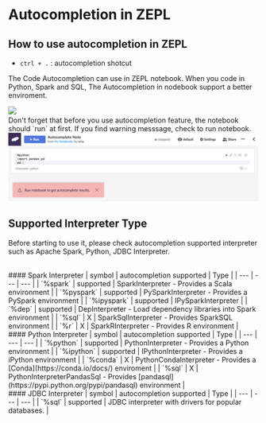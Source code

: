 # Autocompletion in ZEPL

## How to use autocompletion in ZEPL

* `ctrl + .` : autocompletion shotcut

The Code Autocompletion can use in ZEPL notebook. When you code in Python, Spark and SQL, The Autocompletion in nodebook support a better enviroment.

<img src="../../img/autocompletion_demo.gif" class="image-box big-img" />

<br>
Don't forget that before you use autocompletion feature, the notebook should `run` at first.
If you find warning messsage, check to run notebook.
<img src="../../img/autocompletion_error_message.png" class="image-box big-img" />

<br>

## Supported Interpreter Type

Before starting to use it, please check autocompletion supported interpreter such as Apache Spark, Python, JDBC Interpreter.

<br>
#### Spark Interpreter
| symbol  | autocompletion supported | Type |
| --- | --- | --- |
| `%spark`  | supported | SparkInterpreter - Provides a Scala environment |
| `%pyspark` | supported | PySparkInterpreter - Provides a PySpark environment |
| `%ipyspark`  | supported | IPySparkInterpreter |
| `%dep`  | supported | DepInterpreter - Load dependency libraries into Spark environment |
| `%sql`  | X | SparkSqlInterpreter - Provides SparkSQL environment |
| `%r`  | X | SparkRInterpreter - Provides R environment |

<br>
#### Python Interpreter
| symbol  | autocompletion supported | Type |
| --- | --- | --- |
| `%python`  | supported | PythonInterpreter - Provides a Python environment |
| `%ipython` | supported | IPythonInterpreter - Provides a iPython environment |
| `%conda`  | X | PythonCondaInterpreter - Provides a [Conda](https://conda.io/docs/) enviroment |
| `%sql`  | X | PythonInterpreterPandasSql - Provides [pandasql](https://pypi.python.org/pypi/pandasql) environment |

<br>
#### JDBC Interpreter
| symbol  | autocompletion supported | Type |
| --- | --- | --- |
| `%sql`  | supported | JDBC interpreter with drivers for popular databases. |